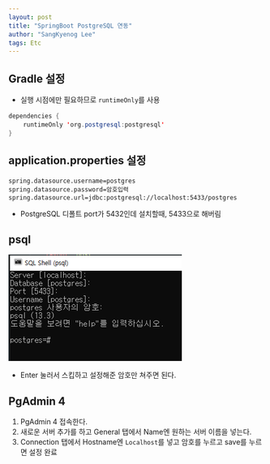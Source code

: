 ```yaml
---
layout: post
title: "SpringBoot PostgreSQL 연동"
author: "SangKyenog Lee"
tags: Etc
---
```


## Gradle 설정
- 실행 시점에만 필요하므로 `runtimeOnly`를 사용

```java
dependencies {
	runtimeOnly 'org.postgresql:postgresql'
}
```

## application.properties 설정
```
spring.datasource.username=postgres
spring.datasource.password=암호입력
spring.datasource.url=jdbc:postgresql://localhost:5433/postgres
```

- PostgreSQL 디폴트 port가 5432인데 설치할때, 5433으로 해버림

## psql

![](/assets/etc/01.png)
- Enter 눌러서 스킵하고 설정해준 암호만 쳐주면 된다.


## PgAdmin 4

1. PgAdmin 4 접속한다.
2. 새로운 서버 추가를 하고 General 탭에서 Name엔 원하는 서버 이름을 넣는다.
3. Connection 탭에서 Hostname엔 `Localhost`를 넣고 암호를 누르고 save를 누르면 설정 완료
